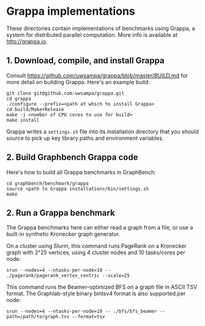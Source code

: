 # Grappa implementations

These directories contain implementations of benchmarks using Grappa, a system for distributed parallel computation. More info is available at http://grappa.io.

## 1. Download, compile, and install Grappa

Consult https://github.com/uwsampa/grappa/blob/master/BUILD.md for more detail on building Grappa. Here's an example build:

```
git clone git@github.com:uwsampa/grappa.git
cd grappa
./configure --prefix=<path at which to install Grappa>
cd build/Make+Release
make -j <number of CPU cores to use for build>
make install
```

Grappa writes a ```settings.sh``` file into its installation directory that you should source to pick up key library paths and environment variables.

## 2. Build Graphbench Grappa code

Here's how to build all Grappa benchmarks in GraphBench:

```
cd graphbench/benchmark/grappa
source <path to Grappa installation>/bin/settings.sh
make
```

## 2. Run a Grappa benchmark

The Grappa benchmarks here can either read a graph from a file, or use a built-in synthetic Kronecker graph generator.

On a cluster using Slurm, this command runs PageRank on a Kronecker graph with 2^25 vertices, using 4 cluster nodes and 10 tasks/cores per node:
```
srun --nodes=4 --ntasks-per-node=10 -- ./pagerank/pagerank_vertex_centric --scale=25
```

This command runs the Beamer-optimized BFS on a graph file in ASCII TSV format. The Graphlab-style binary bintsv4 format is also supported.per node:
```
srun --nodes=4 --ntasks-per-node=10 -- ./bfs/bfs_beamer --path=/path/to/graph.tsv --format=tsv
```

